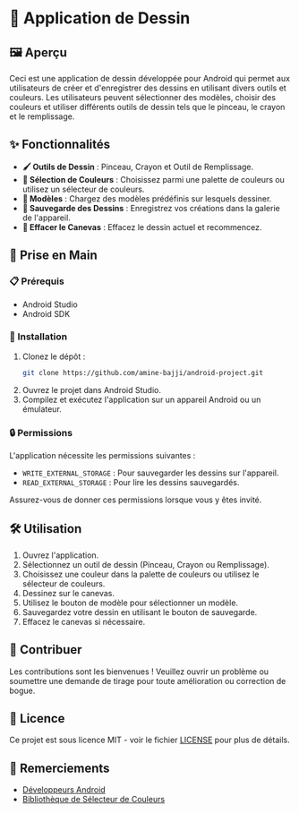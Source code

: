 # 🎨 Application de Dessin

## 🖼️ Aperçu
Ceci est une application de dessin développée pour Android qui permet aux utilisateurs de créer et d'enregistrer des dessins en utilisant divers outils et couleurs. Les utilisateurs peuvent sélectionner des modèles, choisir des couleurs et utiliser différents outils de dessin tels que le pinceau, le crayon et le remplissage.

## ✨ Fonctionnalités
- **🖌️ Outils de Dessin** : Pinceau, Crayon et Outil de Remplissage.
- **🎨 Sélection de Couleurs** : Choisissez parmi une palette de couleurs ou utilisez un sélecteur de couleurs.
- **📄 Modèles** : Chargez des modèles prédéfinis sur lesquels dessiner.
- **💾 Sauvegarde des Dessins** : Enregistrez vos créations dans la galerie de l'appareil.
- **🧹 Effacer le Canevas** : Effacez le dessin actuel et recommencez.

## 🚀 Prise en Main

### 📋 Prérequis
- Android Studio
- Android SDK

### 🔧 Installation
1. Clonez le dépôt :
   ```bash
   git clone https://github.com/amine-bajji/android-project.git
   ```
2. Ouvrez le projet dans Android Studio.
3. Compilez et exécutez l'application sur un appareil Android ou un émulateur.

### 🔒 Permissions
L'application nécessite les permissions suivantes :
- `WRITE_EXTERNAL_STORAGE` : Pour sauvegarder les dessins sur l'appareil.
- `READ_EXTERNAL_STORAGE` : Pour lire les dessins sauvegardés.

Assurez-vous de donner ces permissions lorsque vous y êtes invité.

## 🛠️ Utilisation
1. Ouvrez l'application.
2. Sélectionnez un outil de dessin (Pinceau, Crayon ou Remplissage).
3. Choisissez une couleur dans la palette de couleurs ou utilisez le sélecteur de couleurs.
4. Dessinez sur le canevas.
5. Utilisez le bouton de modèle pour sélectionner un modèle.
6. Sauvegardez votre dessin en utilisant le bouton de sauvegarde.
7. Effacez le canevas si nécessaire.

## 🤝 Contribuer
Les contributions sont les bienvenues ! Veuillez ouvrir un problème ou soumettre une demande de tirage pour toute amélioration ou correction de bogue.

## 📜 Licence
Ce projet est sous licence MIT - voir le fichier [LICENSE](LICENSE) pour plus de détails.

## 🙏 Remerciements
- [Développeurs Android](https://developer.android.com/)
- [Bibliothèque de Sélecteur de Couleurs](https://github.com/skydoves/colorpickerview)